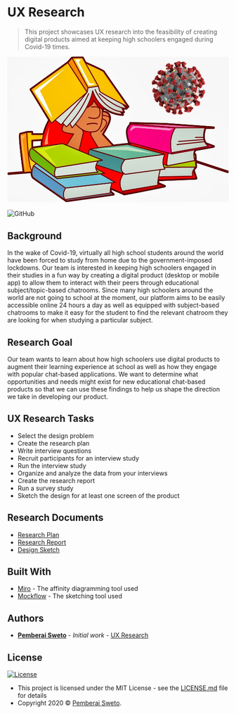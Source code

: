 # UX Research

> This project showcases UX research into the feasibility of creating digital products aimed at keeping high schoolers engaged during Covid-19 times.

![](corona-vs-student.jpg)

![GitHub](https://img.shields.io/github/license/mashape/apistatus.svg)

## Background

In the wake of Covid-19, virtually all high school students around the world have been forced to study from home due to the government-imposed lockdowns. Our team is interested in keeping high schoolers engaged in their studies in a fun way by creating a digital product (desktop or mobile app) to allow them to interact with their peers through educational subject/topic-based chatrooms. Since many high schoolers around the world are not going to school at the moment, our platform aims to be easily accessible online 24 hours a day as well as equipped with subject-based chatrooms to make it easy for the student to find the relevant chatroom they are looking for when studying a particular subject.

## Research Goal

Our team wants to learn about how high schoolers use digital products to augment their learning experience at school as well as how they engage with popular chat-based applications. We want to determine what opportunities and needs might exist for new educational chat-based products so that we can use these findings to help us shape the direction we take in developing our product.

## UX Research Tasks
* Select the design problem
* Create the research plan
* Write interview questions
* Recruit participants for an interview study
* Run the interview study
* Organize and analyze the data from your interviews
* Create the research report
* Run a survey study
* Sketch the design for at least one screen of the product

## Research Documents

* [Research Plan](Research-plan.pdf)
* [Research Report](Research-report.pdf)
* [Design Sketch](Design-sketch.pdf)

## Built With

* [Miro](https://miro.com/) - The affinity diagramming tool used
* [Mockflow](https://mockflow.com/) - The sketching tool used

## Authors

* **[Pemberai Sweto](https://github.com/thepembeweb)** - *Initial work* - [UX Research](https://github.com/thepembeweb/ux-research)

## License

[![License](http://img.shields.io/:license-mit-green.svg?style=flat-square)](http://badges.mit-license.org)

- This project is licensed under the MIT License - see the [LICENSE.md](LICENSE.md) file for details
- Copyright 2020 © [Pemberai Sweto](https://github.com/thepembeweb).


